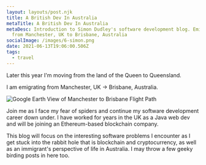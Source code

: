 ```yaml
---
layout: layouts/post.njk
title: A British Dev In Australia
metaTitle: A British Dev In Australia
metaDesc: Introduction to Simon Dudley's software development blog. Emigrating
  from Manchester, UK to Brisbane, Australia
socialImage: /images/6-simon.png
date: 2021-06-13T19:06:00.506Z
tags:
  - travel
---
```

Later this year I'm moving from the land of the Queen to Queensland.

I am emigrating from Manchester, UK -> Brisbane, Australia.

![Google Earth View of Manchester to Brisbane Flight Path](/images/screenshot-2021-06-13-at-21.04.10.png "Manchester to Brisbane Flight Path")

Join me as I face my fear of spiders and continue my software development career down under. I have worked for years in the UK as a Java web dev and will be joining an Ethereum-based blockchain company.

This blog will focus on the interesting software problems I encounter as I get stuck into the rabbit hole that is blockchain and cryptocurrency, as well as an immigrant's perspective of life in Australia. I may throw a few geeky birding posts in here too.